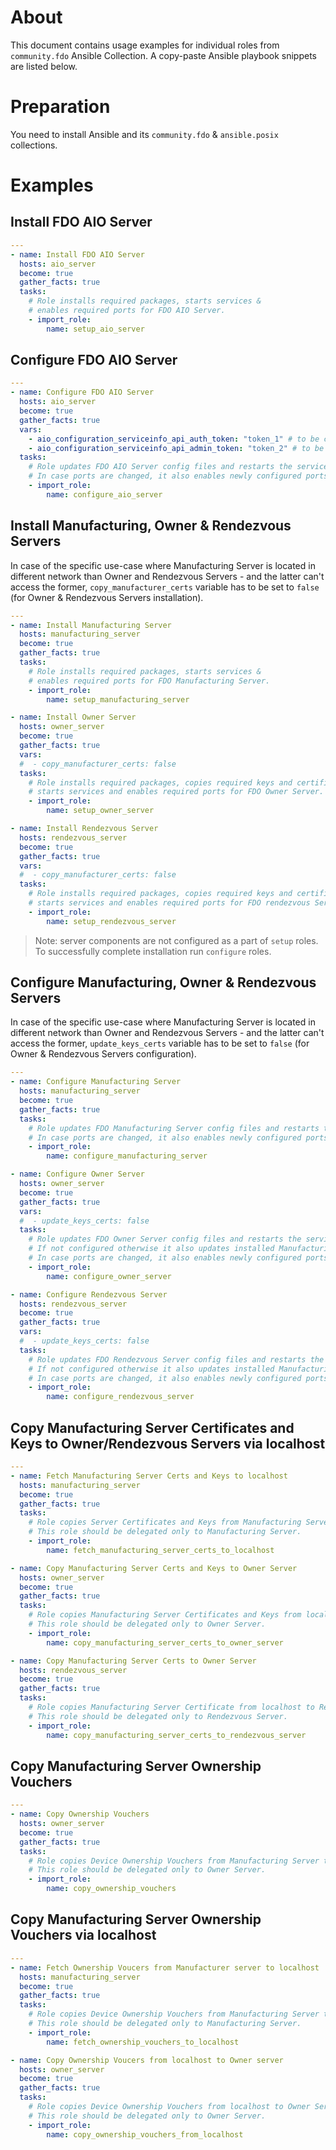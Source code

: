 # About

This document contains usage examples for individual roles from `community.fdo` Ansible Collection.
A copy-paste Ansible playbook snippets are listed below.

# Preparation

You need to install Ansible and its `community.fdo` & `ansible.posix` collections.

# Examples

## Install FDO AIO Server

```yaml
---
- name: Install FDO AIO Server
  hosts: aio_server
  become: true
  gather_facts: true
  tasks:
    # Role installs required packages, starts services & 
    # enables required ports for FDO AIO Server.
    - import_role:
        name: setup_aio_server
```

## Configure FDO AIO Server

```yaml
---
- name: Configure FDO AIO Server
  hosts: aio_server
  become: true
  gather_facts: true
  vars:
    - aio_configuration_serviceinfo_api_auth_token: "token_1" # to be changed
    - aio_configuration_serviceinfo_api_admin_token: "token_2" # to be changed
  tasks:
    # Role updates FDO AIO Server config files and restarts the services.
    # In case ports are changed, it also enables newly configured ports.
    - import_role:
        name: configure_aio_server
```

## Install Manufacturing, Owner & Rendezvous Servers

In case of the specific use-case where Manufacturing Server is located in different network than Owner and Rendezvous Servers - and the latter can't access the former, `copy_manufacturer_certs` variable has to be set to `false` (for Owner & Rendezvous Servers installation).

```yaml
---
- name: Install Manufacturing Server
  hosts: manufacturing_server
  become: true
  gather_facts: true
  tasks:
    # Role installs required packages, starts services & 
    # enables required ports for FDO Manufacturing Server.
    - import_role:
        name: setup_manufacturing_server

- name: Install Owner Server
  hosts: owner_server
  become: true
  gather_facts: true
  vars:
  #  - copy_manufacturer_certs: false
  tasks:
    # Role installs required packages, copies required keys and certificates from Manufacturing Server,
    # starts services and enables required ports for FDO Owner Server.
    - import_role:
        name: setup_owner_server

- name: Install Rendezvous Server
  hosts: rendezvous_server
  become: true
  gather_facts: true
  vars:
  #  - copy_manufacturer_certs: false
  tasks:
    # Role installs required packages, copies required keys and certificates from Manufacturing Server,
    # starts services and enables required ports for FDO rendezvous Server.
    - import_role:
        name: setup_rendezvous_server
```

> Note: server components are not configured as a part of `setup` roles. To successfully complete installation run `configure` roles.

## Configure Manufacturing, Owner & Rendezvous Servers

In case of the specific use-case where Manufacturing Server is located in different network than Owner and Rendezvous Servers - and the latter can't access the former, `update_keys_certs` variable has to be set to `false` (for Owner & Rendezvous Servers configuration).

```yaml 
---
- name: Configure Manufacturing Server
  hosts: manufacturing_server
  become: true
  gather_facts: true
  tasks:
    # Role updates FDO Manufacturing Server config files and restarts the services.
    # In case ports are changed, it also enables newly configured ports.
    - import_role:
        name: configure_manufacturing_server

- name: Configure Owner Server
  hosts: owner_server
  become: true
  gather_facts: true
  vars:
  #  - update_keys_certs: false
  tasks:
    # Role updates FDO Owner Server config files and restarts the services.
    # If not configured otherwise it also updates installed Manufacturing Server keys and certificates .
    # In case ports are changed, it also enables newly configured ports.
    - import_role:
        name: configure_owner_server

- name: Configure Rendezvous Server
  hosts: rendezvous_server
  become: true
  gather_facts: true
  vars:
  #  - update_keys_certs: false
  tasks:
    # Role updates FDO Rendezvous Server config files and restarts the services.
    # If not configured otherwise it also updates installed Manufacturing Server keys and certificates .
    # In case ports are changed, it also enables newly configured ports.
    - import_role:
        name: configure_rendezvous_server
```

## Copy Manufacturing Server Certificates and Keys to Owner/Rendezvous Servers via localhost

```yaml
---
- name: Fetch Manufacturing Server Certs and Keys to localhost
  hosts: manufacturing_server
  become: true
  gather_facts: true
  tasks:
    # Role copies Server Certificates and Keys from Manufacturing Server to localhost.
    # This role should be delegated only to Manufacturing Server.
    - import_role:
        name: fetch_manufacturing_server_certs_to_localhost

- name: Copy Manufacturing Server Certs and Keys to Owner Server
  hosts: owner_server
  become: true
  gather_facts: true
  tasks:
    # Role copies Manufacturing Server Certificates and Keys from localhost to Owner Server.
    # This role should be delegated only to Owner Server.
    - import_role:
        name: copy_manufacturing_server_certs_to_owner_server

- name: Copy Manufacturing Server Certs to Owner Server
  hosts: rendezvous_server
  become: true
  gather_facts: true
  tasks:
    # Role copies Manufacturing Server Certificate from localhost to Rendezvous Server.
    # This role should be delegated only to Rendezvous Server.
    - import_role:
        name: copy_manufacturing_server_certs_to_rendezvous_server
```

## Copy Manufacturing Server Ownership Vouchers

```yaml
---
- name: Copy Ownership Vouchers
  hosts: owner_server
  become: true
  gather_facts: true
  tasks:
    # Role copies Device Ownership Vouchers from Manufacturing Server to Owner Server.
    # This role should be delegated only to Owner Server.
    - import_role:
        name: copy_ownership_vouchers
```

## Copy Manufacturing Server Ownership Vouchers via localhost

```yaml
---
- name: Fetch Ownership Voucers from Manufacturer server to localhost
  hosts: manufacturing_server
  become: true
  gather_facts: true
  tasks:
    # Role copies Device Ownership Vouchers from Manufacturing Server to localhost.
    # This role should be delegated only to Manufacturing Server.
    - import_role:
        name: fetch_ownership_vouchers_to_localhost

- name: Copy Ownership Voucers from localhost to Owner server
  hosts: owner_server
  become: true
  gather_facts: true
  tasks:
    # Role copies Device Ownership Vouchers from localhost to Owner Server.
    # This role should be delegated only to Owner Server.
    - import_role:
        name: copy_ownership_vouchers_from_localhost
```
